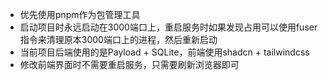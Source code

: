 * 优先使用pnpm作为包管理工具
* 启动项目时永远启动在3000端口上，重启服务时如果发现占用可以使用fuser指令来清理原本3000端口上的进程，然后重新启动
* 当前项目后端使用的是Payload + SQLite，前端使用shadcn + tailwindcss
* 修改前端界面时不需要重启服务，只需要刷新浏览器即可